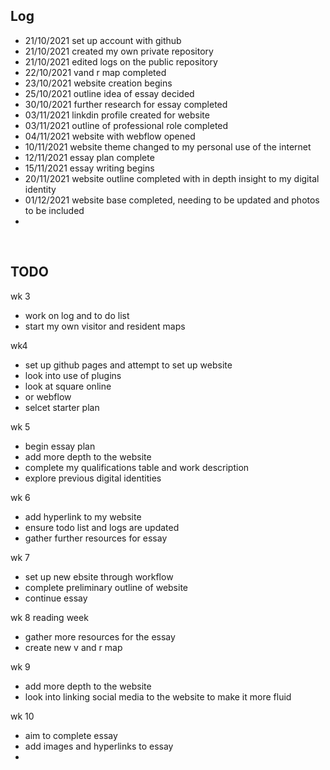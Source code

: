 
## Log
- 21/10/2021 set up account with github
- 21/10/2021 created my own private repository 
- 21/10/2021 edited logs on the public repository
- 22/10/2021 vand r map completed
- 23/10/2021 website creation begins
- 25/10/2021 outline idea of essay decided
- 30/10/2021 further research for essay completed
- 03/11/2021 linkdin profile created for website
- 03/11/2021 outline of professional role completed
- 04/11/2021 website with webflow opened
- 10/11/2021 website theme changed to my personal use of the internet
- 12/11/2021 essay plan complete
- 15/11/2021 essay writing begins
- 20/11/2021 website outline completed with in depth insight to my digital identity 
- 01/12/2021 website base completed, needing to be updated and photos to be included
- 
<br>

## TODO
wk 3
- work on log and to do list
- start my own visitor and resident maps

wk4
- set up github pages and attempt to set up website
- look into use of plugins
- look at square online
- or webflow
- selcet starter plan 

wk 5
- begin essay plan 
- add more depth to the website 
- complete my qualifications table and work description 
- explore previous digital identities

wk 6
- add hyperlink to my website
- ensure todo list and logs are updated
- gather further resources for essay 

wk 7 
- set up new ebsite through workflow
- complete preliminary outline of website
- continue essay

wk 8 reading week
- gather more resources for the essay
- create new v and r map

wk 9
- add more depth to the website
- look into linking social media to the website to make it more fluid

wk 10 
- aim to complete essay
- add images and hyperlinks to essay 
- 

